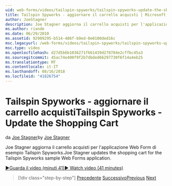 ```yaml
---
uid: web-forms/videos/tailspin-spyworks/tailspin-spyworks-update-the-shopping-cart
title: Tailspin Spyworks - aggiornare il carrello acquisti | Microsoft Docs
author: JoeStagner
description: Joe Stagner aggiorna il carrello acquisti per l'applicazione Web Form di esempio Tailspin Spyworks.
ms.author: riande
ms.date: 06/29/2010
ms.assetid: 92909295-b514-486f-b9ed-0e0100ded16c
msc.legacyurl: /web-forms/videos/tailspin-spyworks/tailspin-spyworks-update-the-shopping-cart
msc.type: video
ms.openlocfilehash: d27d5b6b1036271f661439d278784e2cffbc45a3
ms.sourcegitcommit: 45ac74e400f9f2b7dbded66297730f6f14a4eb25
ms.translationtype: MT
ms.contentlocale: it-IT
ms.lasthandoff: 08/16/2018
ms.locfileid: "41826754"
---
```

<a name="tailspin-spyworks---update-the-shopping-cart"></a><span data-ttu-id="e3ba1-103">Tailspin Spyworks - aggiornare il carrello acquisti</span><span class="sxs-lookup"><span data-stu-id="e3ba1-103">Tailspin Spyworks - Update the Shopping Cart</span></span>
====================
<span data-ttu-id="e3ba1-104">da [Joe Stagner](https://github.com/JoeStagner)</span><span class="sxs-lookup"><span data-stu-id="e3ba1-104">by [Joe Stagner](https://github.com/JoeStagner)</span></span>

<span data-ttu-id="e3ba1-105">Joe Stagner aggiorna il carrello acquisti per l'applicazione Web Form di esempio Tailspin Spyworks.</span><span class="sxs-lookup"><span data-stu-id="e3ba1-105">Joe Stagner updates the shopping cart for the Tailspin Spyworks sample Web Forms application.</span></span>

[<span data-ttu-id="e3ba1-106">&#9654;Guarda il video (minuti 41)</span><span class="sxs-lookup"><span data-stu-id="e3ba1-106">&#9654; Watch video (41 minutes)</span></span>](https://channel9.msdn.com/Blogs/ASP-NET-Site-Videos/tailspin-spyworks-update-the-shopping-cart)

> [!div class="step-by-step"]
> <span data-ttu-id="e3ba1-107">[Precedente](tailspin-spyworks-display-shopping-cart.md)
> [Successivo](tailspin-spyworks-migrate-the-shopping-cart.md)</span><span class="sxs-lookup"><span data-stu-id="e3ba1-107">[Previous](tailspin-spyworks-display-shopping-cart.md)
[Next](tailspin-spyworks-migrate-the-shopping-cart.md)</span></span>
